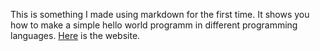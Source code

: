 This is something I made using markdown for the first time.
It shows you how to make a simple hello world programm in different programming languages.
[Here](https://aroulis8.github.io/) is the website.
